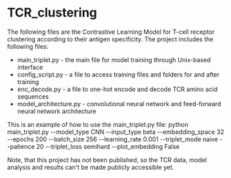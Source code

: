 # TCR_clustering

The following files are the Contrastive Learning Model for T-cell receptor clustering according to their antigen specificity.
The project includes the following files:
 - main_triplet.py  - the main file for model training through Unix-based interface
 - config_script.py - a file to access training files and folders for and after training
 - enc_decode.py - a file to one-hot encode and decode TCR amino acid sequences
 - model_architecture.py - convolutional neural network and feed-forward neural network architecture

This is an example of how to use the main_triplet.py file:
python main_triplet.py --model_type CNN --input_type beta --embedding_space 32 --epochs 200 --batch_size 256 --learning_rate 0.001 --triplet_mode naive --patience 20 --triplet_loss semihard --plot_embedding False

Note, that this project has not been published, so the TCR data, model analysis and results can't be made publicly accessible yet.

